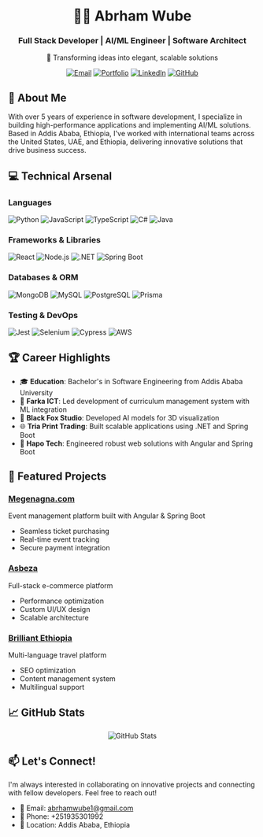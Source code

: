 # <div align="center">👨‍💻 Abrham Wube</div>

<div align="center">
  <h3>Full Stack Developer | AI/ML Engineer | Software Architect</h3>
  <p>🌟 Transforming ideas into elegant, scalable solutions</p>
</div>

<p align="center">
  <a href="mailto:abrhamwube1@gmail.com"><img src="https://img.shields.io/badge/Email-Contact%20Me-red?style=for-the-badge&logo=gmail" alt="Email" /></a>
  <a href="https://abrham-wube-portfolios.vercel.app/"><img src="https://img.shields.io/badge/Portfolio-View%20My%20Work-blue?style=for-the-badge&logo=react" alt="Portfolio" /></a>
  <a href="https://www.linkedin.com/in/abrham-wube-148a12247/"><img src="https://img.shields.io/badge/LinkedIn-Connect-blue?style=for-the-badge&logo=linkedin" alt="LinkedIn" /></a>
  <a href="https://github.com/abrshewube/"><img src="https://img.shields.io/badge/GitHub-Follow-black?style=for-the-badge&logo=github" alt="GitHub" /></a>
</p>

## 🚀 About Me

With over 5 years of experience in software development, I specialize in building high-performance applications and implementing AI/ML solutions. Based in Addis Ababa, Ethiopia, I've worked with international teams across the United States, UAE, and Ethiopia, delivering innovative solutions that drive business success.

## 💻 Technical Arsenal

### Languages
<p align="left">
  <img src="https://img.shields.io/badge/Python-3776AB?style=for-the-badge&logo=python&logoColor=white" alt="Python"/>
  <img src="https://img.shields.io/badge/JavaScript-F7DF1E?style=for-the-badge&logo=javascript&logoColor=black" alt="JavaScript"/>
  <img src="https://img.shields.io/badge/TypeScript-007ACC?style=for-the-badge&logo=typescript&logoColor=white" alt="TypeScript"/>
  <img src="https://img.shields.io/badge/C%23-239120?style=for-the-badge&logo=c-sharp&logoColor=white" alt="C#"/>
  <img src="https://img.shields.io/badge/Java-ED8B00?style=for-the-badge&logo=java&logoColor=white" alt="Java"/>
</p>

### Frameworks & Libraries
<p align="left">
  <img src="https://img.shields.io/badge/React-20232A?style=for-the-badge&logo=react&logoColor=61DAFB" alt="React"/>
  <img src="https://img.shields.io/badge/Node.js-339933?style=for-the-badge&logo=nodedotjs&logoColor=white" alt="Node.js"/>
  <img src="https://img.shields.io/badge/.NET-512BD4?style=for-the-badge&logo=dotnet&logoColor=white" alt=".NET"/>
  <img src="https://img.shields.io/badge/Spring_Boot-F2F4F9?style=for-the-badge&logo=spring-boot" alt="Spring Boot"/>
</p>

### Databases & ORM
<p align="left">
  <img src="https://img.shields.io/badge/MongoDB-4EA94B?style=for-the-badge&logo=mongodb&logoColor=white" alt="MongoDB"/>
  <img src="https://img.shields.io/badge/MySQL-005C84?style=for-the-badge&logo=mysql&logoColor=white" alt="MySQL"/>
  <img src="https://img.shields.io/badge/PostgreSQL-316192?style=for-the-badge&logo=postgresql&logoColor=white" alt="PostgreSQL"/>
  <img src="https://img.shields.io/badge/Prisma-3982CE?style=for-the-badge&logo=Prisma&logoColor=white" alt="Prisma"/>
</p>

### Testing & DevOps
<p align="left">
  <img src="https://img.shields.io/badge/Jest-C21325?style=for-the-badge&logo=jest&logoColor=white" alt="Jest"/>
  <img src="https://img.shields.io/badge/Selenium-43B02A?style=for-the-badge&logo=Selenium&logoColor=white" alt="Selenium"/>
  <img src="https://img.shields.io/badge/Cypress-17202C?style=for-the-badge&logo=cypress&logoColor=white" alt="Cypress"/>
  <img src="https://img.shields.io/badge/AWS-FF9900?style=for-the-badge&logo=amazonaws&logoColor=white" alt="AWS"/>
</p>

## 🏆 Career Highlights

- 🎓 **Education**: Bachelor's in Software Engineering from Addis Ababa University
- 💼 **Farka ICT**: Led development of curriculum management system with ML integration
- 🎨 **Black Fox Studio**: Developed AI models for 3D visualization
- 🌐 **Tria Print Trading**: Built scalable applications using .NET and Spring Boot
- 🚀 **Hapo Tech**: Engineered robust web solutions with Angular and Spring Boot

## 🌟 Featured Projects

### [Megenagna.com](https://megenagna.com)
Event management platform built with Angular & Spring Boot
- Seamless ticket purchasing
- Real-time event tracking
- Secure payment integration

### [Asbeza](https://asbeza.com)
Full-stack e-commerce platform
- Performance optimization
- Custom UI/UX design
- Scalable architecture

### [Brilliant Ethiopia](https://brilliantethiopia.com)
Multi-language travel platform
- SEO optimization
- Content management system
- Multilingual support

## 📈 GitHub Stats

<p align="center">
  <img src="https://github-readme-stats.vercel.app/api?username=abrshewube&show_icons=true&theme=radical" alt="GitHub Stats"/>
</p>

## 📫 Let's Connect!

I'm always interested in collaborating on innovative projects and connecting with fellow developers. Feel free to reach out!

- 📧 Email: abrhamwube1@gmail.com
- 📱 Phone: +251935301992
- 📍 Location: Addis Ababa, Ethiopia
